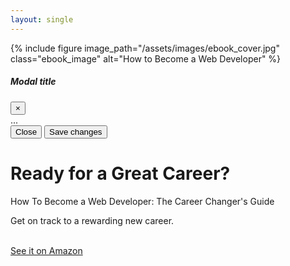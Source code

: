 ```yaml
---
layout: single
---
```


{% include figure image_path="/assets/images/ebook_cover.jpg" class="ebook_image" alt="How to Become a Web Developer" %}


<!-- Modal -->
<div class="modal fade" id="myModal" tabindex="-1" role="dialog" aria-labelledby="signupModal" aria-hidden="true">
  <div class="modal-dialog" role="document">
    <div class="modal-content">
      <div class="modal-header">
        <h5 class="modal-title" id="exampleModalLabel">Modal title</h5>
        <button type="button" class="close" data-dismiss="modal" aria-label="Close">
          <span aria-hidden="true">&times;</span>
        </button>
      </div>
      <div class="modal-body">
        ...
      </div>
      <div class="modal-footer">
        <button type="button" class="btn btn-secondary" data-dismiss="modal">Close</button>
        <button type="button" class="btn btn-primary">Save changes</button>
      </div>
    </div>
  </div>
</div>

<div class="page_heading">
<h1>Ready for a Great Career?</h1>
<p>How To Become a Web Developer: The Career Changer's Guide</p>
<p>Get on track to a rewarding new career.</p>
<br/>
<!-- Button trigger modal -->
<a href="https://www.amazon.com/How-Become-Web-Developer-Changers-ebook/dp/B079152S5T/ref=sr_1_1?ie=UTF8" class="btn btn-info btn-xl" role="button" aria-pressed="true">See it on Amazon</a>
